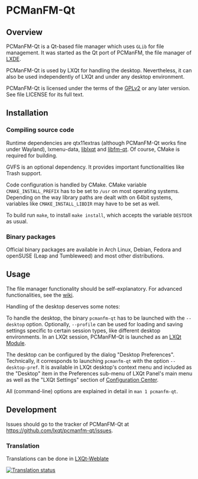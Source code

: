 # PCManFM-Qt

## Overview

PCManFM-Qt is a Qt-based file manager which uses `GLib` for file management.
It was started as the Qt port of PCManFM, the file manager of [LXDE](https://lxde.org).

PCManFM-Qt is used by LXQt for handling the desktop. Nevertheless, it can also be used
independently of LXQt and under any desktop environment.

PCManFM-Qt is licensed under the terms of the
[GPLv2](https://www.gnu.org/licenses/gpl-2.0.en.html) or any later version. See
file LICENSE for its full text.  

## Installation

### Compiling source code

Runtime dependencies are qtx11extras (although PCManFM-Qt works fine under Wayland),
lxmenu-data, [liblxqt](https://github.com/lxqt/liblxqt) and
[libfm-qt](https://github.com/lxqt/libfm-qt).
Of course, CMake is required for building.

GVFS is an optional dependency. It provides important functionalities like Trash support.

Code configuration is handled by CMake. CMake variable `CMAKE_INSTALL_PREFIX`
has to be set to `/usr` on most operating systems. Depending on the way library
paths are dealt with on 64bit systems, variables like `CMAKE_INSTALL_LIBDIR` may
have to be set as well.  

To build run `make`, to install `make install`, which accepts the variable `DESTDIR`
as usual.

### Binary packages

Official binary packages are available in Arch Linux, Debian,
Fedora and openSUSE (Leap and Tumbleweed) and most other distributions.

## Usage

The file manager functionality should be self-explanatory. For advanced functionalities,
see the [wiki](https://github.com/lxqt/pcmanfm-qt/wiki).

Handling of the desktop deserves some notes:

To handle the desktop, the binary `pcmanfm-qt` has to be launched with the
`--desktop` option. Optionally, `--profile` can be used for loading and
saving settings specific to certain session types, like different
desktop environments. In an LXQt session, PCManFM-Qt is launched as an
[LXQt Module](https://github.com/lxqt/lxqt-session#lxqt-modules).

The desktop can be configured by the dialog "Desktop Preferences". Technically,
it corresponds to launching `pcmanfm-qt` with the option `--desktop-pref`. It
is available in LXQt desktop's context menu and included as the "Desktop" item in
the Preferences sub-menu of LXQt Panel's main menu as well as the "LXQt Settings"
section of [Configuration Center](https://github.com/lxqt/lxqt-config#configuration-center).  

All (command-line) options are explained in detail in `man 1 pcmanfm-qt`.  

## Development

Issues should go to the tracker of PCManFM-Qt at https://github.com/lxqt/pcmanfm-qt/issues.


### Translation

Translations can be done in [LXQt-Weblate](https://translate.lxqt-project.org/projects/lxqt-desktop/pcmanfm-qt/)

<a href="https://translate.lxqt-project.org/projects/lxqt-desktop/pcmanfm-qt/">
<img src="https://translate.lxqt-project.org/widgets/lxqt-desktop/-/pcmanfm-qt/multi-auto.svg" alt="Translation status" />
</a>

